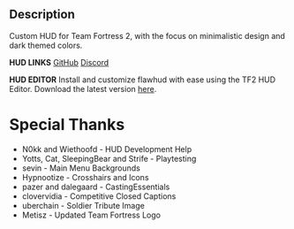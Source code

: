 ## Description

Custom HUD for Team Fortress 2, with the focus on minimalistic design and dark themed colors.

**HUD LINKS**
[GitHub](https://github.com/CriticalFlaw/flawhud)
[Discord](https://discord.gg/hTdtK9vBhE)

**HUD EDITOR**
Install and customize flawhud with ease using the TF2 HUD Editor. Download the latest version [here](https://github.com/CriticalFlaw/TF2HUD.Editor/releases/latest).

# Special Thanks

* N0kk and Wiethoofd - HUD Development Help
* Yotts, Cat, SleepingBear and Strife - Playtesting
* sevin - Main Menu Backgrounds
* Hypnootize - Crosshairs and Icons
* pazer and dalegaard - CastingEssentials
* clovervidia - Competitive Closed Captions
* uberchain - Soldier Tribute Image
* Metisz - Updated Team Fortress Logo
